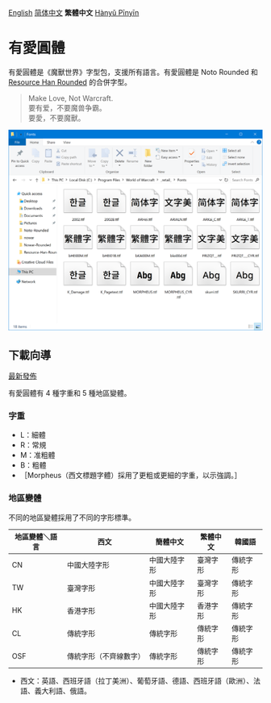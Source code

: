 [English](README.md) [简体中文](README-Hans.md) **繁體中文** [Hànyǔ Pīnyīn](README-Pinyin.md)

# 有愛圓體

有愛圓體是《魔獸世界》字型包，支援所有語言。有愛圓體是 Noto Rounded 和 [Resource Han Rounded](https://github.com/CyanoHao/Resource-Han-Rounded) 的合併字型。

> Make Love, Not Warcraft.<br>
> 要有爱，不要魔兽争霸。<br>
> 要愛，不要魔獸。

![預覽](preview.png)

## 下載向導

[最新發佈](https://github.com/CyanoHao/Nowar-Rounded/releases)

有愛圓體有 4 種字重和 5 種地區變體。

### 字重

* L：細體
* R：常規
* M：准粗體
* B：粗體
* ［Morpheus（西文標題字體）採用了更粗或更細的字重，以示強調。］

### 地區變體

不同的地區變體採用了不同的字形標準。

| 地區變體＼語言 | 西文                  | 簡體中文     | 繁體中文 | 韓國語   |
| -------------- | --------------------- | ------------ | -------- | -------- |
| CN             | 中國大陸字形          | 中國大陸字形 | 臺灣字形 | 傳統字形 |
| TW             | 臺灣字形              | 中國大陸字形 | 臺灣字形 | 傳統字形 |
| HK             | 香港字形              | 中國大陸字形 | 香港字形 | 傳統字形 |
| CL             | 傳統字形              | 傳統字形     | 傳統字形 | 傳統字形 |
| OSF            | 傳統字形（不齊線數字）| 傳統字形     | 傳統字形 | 傳統字形 |

* 西文：英語、西班牙語（拉丁美洲）、葡萄牙語、德語、西班牙語（歐洲）、法語、義大利語、俄語。
